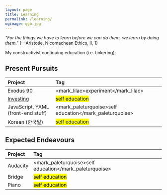 ```yaml
---
layout: page
title: Learning
permalink: /learning/
ogimage: ggb.jpg
---
```

*"For the things we have to learn before we can do them, we learn by doing them."* (—Aristotle, Nicomachean Ethics, II, 1)

My constructivist continuing education (i.e. tinkering):

## Present Pursuits

| Project | Tag |
| :--- | :--- |
| Exodus 90 | <span class="tag"><mark_lilac>experiment</mark_lilac></span> |
| <a href="/investments/">Investing</a> | <span class="tag"><mark>self education</mark></span>
| JavaScript, YAML (front-end stuff) | <span class="tag"><mark_paleturquoise>self education</mark_paleturquoise></span>
| Korean (한국말) | <span class="tag"><mark>self education</mark></span>

## Expected Endeavours

| Project | Tag |
| :--- | :--- |
| Audacity | <span class="tag"><mark_paleturquoise>self education</mark_paleturquoise></span>
| Bridge | <span class="tag"><mark>self education</mark></span>
| Piano | <span class="tag"><mark>self education</mark></span>